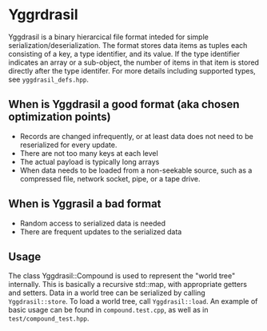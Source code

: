 # Yggrdrasil

Yggdrasil is a binary hierarcical file format inteded for simple serialization/deserialization.
The format stores data items as tuples each consisting of a key, a type identifier, and its value.
If the type identifier indicates an array or a sub-object, the number of items in that item is
stored directly after the type identifer. For more details including supported types, see
`yggdrasil_defs.hpp`.

## When is Yggdrasil a good format (aka chosen optimization points)

 * Records are changed infrequently, or at least data does not need to be reserialized for every
   update.
 * There are not too many keys at each level
 * The actual payload is typically long arrays
 * When data needs to be loaded from a non-seekable source, such as a compressed file, network
   socket, pipe, or a tape drive.

## When is Yggrasil a bad format

 * Random access to serialized data is needed
 * There are frequent updates to the serialized data

## Usage

The class Yggdrasil::Compound is used to represent the "world tree" internally. This is basically
a recursive std::map, with appropriate getters and setters. Data in a world tree can be serialized
by calling `Yggdrasil::store`. To load a world tree, call `Yggdrasil::load`. An example of basic
usage can be found in `compound.test.cpp`, as well as in `test/compound_test.hpp`.
